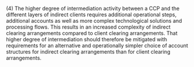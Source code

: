 (4) The higher degree of intermediation activity between a CCP and the different layers of indirect clients requires additional operational steps, additional accounts as well as more complex technological solutions and processing flows. This results in an increased complexity of indirect clearing arrangements compared to client clearing arrangements. That higher degree of intermediation should therefore be mitigated with requirements for an alternative and operationally simpler choice of account structures for indirect clearing arrangements than for client clearing arrangements.